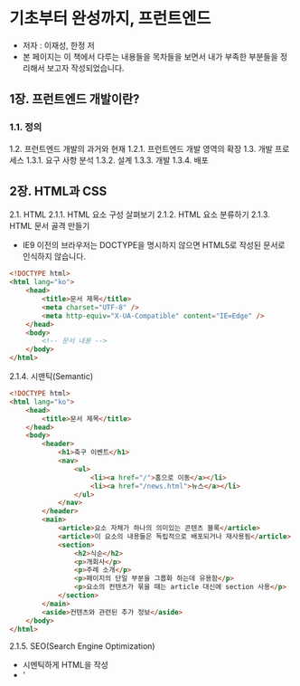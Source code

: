 # 기초부터 완성까지, 프런트엔드

* 저자 : 이재성, 한정 저
* 본 페이지는 이 책에서 다루는 내용들을 목차들을 보면서 내가 부족한 부분들을 정리해서 보고자 작성되었습니다.



## 1장. 프런트엔드 개발이란?
### 1.1. 정의
1.2. 프런트엔드 개발의 과거와 현재
1.2.1. 프런트엔드 개발 영역의 확장
1.3. 개발 프로세스
1.3.1. 요구 사항 분석
1.3.2. 설계
1.3.3. 개발
1.3.4. 배포



## 2장. HTML과 CSS

2.1. HTML
2.1.1. HTML 요소 구성 살펴보기
2.1.2. HTML 요소 분류하기
2.1.3. HTML 문서 골격 만들기

* IE9 이전의 브라우저는 DOCTYPE을 명시하지 않으면 HTML5로 작성된 문서로 인식하지 않습니다.

```html
<!DOCTYPE html>
<html lang="ko">
    <head>
        <title>문서 제목</title>
        <meta charset="UTF-8" />
        <meta http-equiv="X-UA-Compatible" content="IE=Edge" />
    </head>
    <body>
        <!-- 문서 내용 -->
    </body>
</html>
```



2.1.4. 시맨틱(Semantic)

```html
<!DOCTYPE html>
<html lang="ko">
    <head>
        <title>문서 제목</title>
    </head>
    <body>
        <header>
        	<h1>축구 이벤트</h1>
            <nav>
            	<ul>
                    <li><a href="/">홈으로 이동</a></li>
                	<li><a href="/news.html">뉴스</a></li>
                </ul>
            </nav>
        </header>
        <main>
        	<article>요소 자체가 하나의 의미있는 콘텐츠 블록</article>
            <article>이 요소의 내용들은 독립적으로 배포되거나 재사용됨</article>
            <section>
            	<h2>식순</h2>
                <p>개회사</p>
                <p>주례 소개</p>
                <p>페이지의 단일 부분을 그룹화 하는데 유용함</p>
                <p>요소의 컨텐츠가 묶을 때는 article 대신에 section 사용</p>
            </section>
        </main>
        <aside>컨텐츠와 관련된 추가 정보</aside>
    </body>
</html>
```



2.1.5. SEO(Search Engine Optimization)

* 시멘틱하게 HTML을 작성
* '<title>'태그를 놓치지 말고 작성
* '<meta name="description">'을 이용해서 페이지 설명을 남김
* '<meta charset="UTF-8"/>'를 사용해서 인코딩 방식 지정
* open graph, twitter 태그를 사용해서 외부 사용자를 유인
  * Open Graph 공식 사이트 https://ogp.me 참조

2.2. CSS
2.2.1. 작성 방법
2.2.2. 상속
2.2.3. 선택자
2.2.4. 우선순위와 명시도(Specificity)
2.2.5. 박스 모델과 여백 상쇄
2.2.6. flex를 이용한 레이아웃 만들어 보기
2.2.7. 반응형 웹을 위한 미디어 쿼리
2.3. 접근성(Accessibility, a11y)
2.3.1. 웹 접근성 지침



## 3장. 자바스크립트 기초 - 타입과 구문
3.1. 변수 선언
3.1.1. var
3.1.2. let과 const
3.2. 객체와 타입
3.2.1. number
3.2.2. string
3.2.3. boolean
3.2.4. null과 undefined
3.2.5. Symbol
3.2.6. BigInt
3.2.7. 객체
3.3. 배열
3.3.1. 배열의 생성
3.3.2. 원소 접근과 동적인 원소 생성
3.3.3. 희소 배열
3.3.4. length 프로퍼티
3.3.5. 배열 조작

```js
const arr = [1,2];
arr.shift(); // 첫 번째 원소를 삭제하고, 삭제된 원소를 반환한다.
arr.ushift(-1, 0); // 첫 번째 인덱스에 원소를 추가하고, 배열의 새로운 길이를 반환
arr.push(2,3); /// 배열의 마지막 인덱스에 하나 이상의 원소를 추가하고, 배열의 새로운 길이를 반환
arr.pop(); // 배열에서 마지막 인덱스에 해당하는 요소를 삭제하고, 그 값을 반환

const fruits = ["Banana", "Orange", "Apple", "Mango"];
fruits.splice(2, 2);  // 배열의 원소를 삭제한다. (index how many)
fruits.splice(2, 0, "Lemon", "Kiwi"); // 배열의 원소를 추가한다.
fruits.sort(); // 배열의 원소를 정렬한다.

const arr = [1,2,3];
const newArr = arr.concat([4,5]); // 인자로 넘긴 배열을 기존 배열에 합쳐서 새로운 배열을 생성해서 반환
const newArr2 = arr.slice(1,2); // 배열에서 특정 범위의 원소를 복사해서 새로운 배열을 생선한다.
// concat, slice 깊은 복사(Deep Copy)가 아닌 모두 앝은 복사(Shallow Copy)를 한다.

const arr = [1,2,3];
const newArr = arr.map(x => (x + 1)); // [2,3,4]
const newArr2 = arr.forEach(x => console.log(X));
const newArr3 = arr.filter(x => (x !== 1));  // [2,3];

fucntion foo(a,b,c) {
    Array.prototype.forEach.call(arguments, (args) => {
       console.log(arg); 
    });
}
```



3.3.6. 유사 배열 객체
3.4. 랩퍼(Wrapper) 객체
3.4.1. 언박싱(Unboxing)
3.5. 구문과 연산자
3.5.1. 표현식(Expression)
3.5.2. 문(Statement)
3.5.3. 연산자(Operator)



## 4장. 자바스크립트 기초 - 타입 변환과 함수
4.1. 타입 변환
4.1.1. 명시적 강제 변환
4.1.2. 객체의 원시 타입 변환
4.1.3. 암시적 강제 변환
4.2. 함수
4.2.1. 함수란 무엇인가?
4.2.2. 함수의 정의 방법
4.2.3. 함수의 호출

```js
var userInfo = {
    name : 'Lee', age : 30
};
getUserInfo(userInfo);

function getUserInfo([name, age, country]) {
	return `name : ${name}, age : ${age}, country : ${country}`;
}

function(name = 'Lee') {
    return `name : ${name}`;
}

function sum(...args) {
    args.forEach(function(arg) {
        console.log(arg);
    })
}
```



4.2.4. 화살표 함수

```js
const greeting = () => { return 'Hello'; };
const greeting1 = name => { return `Hello ${name}`; };
const greeting2 = name => `Hello ${name}`;
arr.map(element, index) => `${index} : ${element}`;

```



4.2.5. this

```js
const obj = { name : 'Lee' };
const obj1 = { name : 'Park' };
function getUserInfo(age, country) {
    return `name : ${this.name}, age : ${age}, country : ${country}`;
}
getUserInfo.call(obj, 20, 'Korea'); // obj가 this로 전달됨
getUserInfo.apply(obj, [20, 'Korea']); // 전달하는 인자를 배열 형태로 전달함

getUserInfo.bind(obj1); // this 객체가 영구적으로 obj1으로 변경됨, call, apply 함수로 obj를 첫번째 인자로 전달해도 계속 obj1이 this로 유지됨
```





## 5장. 자바스크립트 심화 - 프로토타입과 스코프
5.1. 프로토타입
5.1.1. 프로토타입과 프로토타입 체인
5.1.2 프로토타입과 생성자 함수
5.1.3. 프로토타입의 확장과 상속

* 객체가 생성된 이후에 프로토타입의 프로퍼티를 수정하는 것은 지양해야 합니다. 모든 객체가 프로토타입을 공유하기 때문에 프로토타입의 프로퍼티를 수정하거나 삭제한다면 서로 영향을 받게 됩니다.

```js
function Vehicle() {
    console.log('Initialize Vehicle');
}

Vehicle.protopye.run = function() {
    console.log('run!');
}

Vehicle.prototype.stop = function() {
    console.log('stop!');
}

function Car(type) {
    Vehicle.apply(this, arguments);
    this.type = type;
}

function inherit(parent, child) {
    function F() {};
    F.protoype = parent.prototype;
    child.prototype = new F();
    child.prototype.constructor = child;
}

inherit(Vehicle, Car);

console.log(new Car("SUV"));
```



5.1.4. class

```js
class Vehicle {
    constructor() {
        console.log('initialize Vehicle');
    }
    
    run() {
        console.log('run!');
    }
    
    stop() {
        console.log('stop!');
    }
}

class Car extends Vehicle {
    constructor(type) {
        super();
        this.type = type;
    }
}

console.log(new Car('SUV'));
```



5.2. 스코프(scope)
5.2.1. 함수 스코프와 블록 스코프
5.2.2. 렉시컬 스코프
5.3. 호이스팅(Hoisting)
5.3.1. 스코프별로 동작하는 호이스팅
5.3.2. 함수 선언문의 호이스팅
5.4. 클로저(closure)
5.4.1. 모듈 패턴
5.5. 모듈
5.5.1. export, import
5.5.2. default export
5.5.3. 식별자 충돌 피하기
5.5.4. 〈script type="module"〉



## 6장. 자바스크립트 심화 - 실행 컨텍스트
6.1. 실행 컨텍스트란 무엇인가?
6.2. 실행 컨텍스트의 구성 요소
6.2.1. Envinronment Records와 스코프 체인
6.2.2. 다양한 Envinronment Records
6.2.3. Lexical Environment와 Variable Environment
6.3. 실행 컨텍스트의 생성 과정
6.3.1. 1단계: 전역 컨텍스트 생성과 바인딩
6.3.2. 2단계: foo 실행 컨텍스트 생성과 바인딩
6.3.3. 3단계: bar 실행 컨텍스트 생성과 바인딩
6.3.4. 4단계: console.log() 메서드 실행
6.4. 실행 컨텍스트와 클로저



## 7장. BOM과 DOM
7.1. 문서 객체 모델
7.1.1. DOM 트리
7.1.2. Node
7.1.3. DOM Node 추가, 제거하기

| API & Property         | Description                                                  |
| ---------------------- | ------------------------------------------------------------ |
| querySelector()        | 요소 탐색 후 일치하는 첫번째 요소 반환. 없으면 null 반환     |
| querySelectorAll()     | 요소 탐색 후 일치하는 모든 요소 반환                         |
| getElementsByName()    | name으로 요소 탐색                                           |
| getElementById()       | id로 요소 탐색                                               |
| addEventListener()     | 이벤트 추가                                                  |
| removeEnventLinstner() | 이벤트 제거                                                  |
| parentNode             | 부모 노드 반환                                               |
| childNodes             | 자식 노드 반환                                               |
| firstChild             | 자식 노드 중 첫 번째 자식 반환                               |
| lastChild              | 자식 노드 중 마지막 자식 반환                                |
| nextSibling            | 자신의 다음 노드 반환                                        |
| previousSibling        | 자신의 이전 노드 반환                                        |
| appendChild()          | 부모의 마지막 노드에 자식 노드 추가                          |
| insertBefore()         | 부모의 특정 노드 앞에 노드를 추가                            |
| append()               | 요소 내부의 가장 앞으로 이동 (IE 미지원)                     |
| prepend()              | 요소 내부의 마지막으로 이동 (IE 미지원)                      |
| after()                | 요소 앞으로 이동 (IE 미지원)                                 |
| before()               | 요소 뒤로 이동 (IE 미지원)                                   |
| removeChild()          | 노드 제거                                                    |
| remove()               | 노드 제거 (IE 미지원)                                        |
| insertAdjacentHTML()   | XML 또는 HTML로 해석될 수 있는 문자열을 파싱한 뒤 적절한 노드를 생성해 특정 위치에 삽입<br />el.insertAdjacentHTML('beforebegin', '<span> Hello World</span>')<br />innerHTML은 기존 요소를 전부 없애고 다시 파싱, 하지만 insertAdjacentHTML()는 이미 사용중인 요소는 파싱하지 않고 새로 추가해서 성능상 이점이 있음 |


7.1.4. 요소 검색하기
7.1.5. DOM 이벤트

* target : 이벤트가 처음 발생했던 대상 DOM의 참조를 갖습니다.
* currentTarget : 발생한 이벤트가 등록된 DOM의 참조를 갖습니다.

  * list. addEventListener // ev.currentTarget.id -> list
* stopPropagation()

  * preventDefault()처럼 기본 동작을 중단하지는 못하지만 이벤트가 전파되는 것을 막음
* preventDefault()

  * 이벤트를 취소할 수 있는 경우 이벤트를 취소함



#### User Interface Event

| Name   | Description                                                  |
| ------ | ------------------------------------------------------------ |
| load   | 문서나 종속된 리소스 파일이 완전히 로드되었을 때 발생함. 주로 body에 이벤트를 할당함 |
| unload | 문서나 종속된 리소스 파일이 완전히 제거되었을 때 발생함. 줄 페이지를 완전히 종료하거나 다른 페이지로 이동 시 발생함. 메모리 누수를 방지하는 목적으로 주로 사용함. |
| abort  | 리소스가 중된 경우(로드가 진행되는 동안 사용자가 취소하는 경우)에 발생함. |
| error  | 리소스가 로드되었지만, 유효하지 않을 때, 스크립트 실행 오류, 잘못된 형식으로 에러가 발생할 때 발생함. |
| select | input, textarea 요소 안에 작성된 텍스트를 선택할 때 발생함   |



#### Focus Event

| Name     | Description                                                  |
| -------- | ------------------------------------------------------------ |
| focusin  | 포커스를 받으려 할 때 발생함. target은 이벤트를 받을 요소임. |
| focusout | 포커스를 잃으려 할 때 발생함. target은 이벤트를 잃을 요소임. |
| focus    | 포커스를 받을 때 발생함. focusin 이벤트가 발생한 이후에 발생함. |
| blur     | 포커스를 잃을 때 발생함. focusout 이벤트가 발생한 이후에 발생함. |



#### Mouse Event

| Name       | Description                                                  |
| ---------- | ------------------------------------------------------------ |
| mousedown  | Target을 눌렀을 때 발생함. mousedown 이벤트의 기본 동작을 취소할 경우, click, dbclick 이벤트 실행을 발생할 수 있음. |
| mouseup    | Target 위에서 포인트가 해제될 때 발생함.                     |
| click      | Target을 클릭할 경우 발생함. mousedown, mouseup 이벤트가 발생한 뒤에 발생함. |
| dbclick    | Target을 더블 클릭할 경우 발생함. click 이벤트 동작을 취소해도 dbclick 이벤트는 발생함. |
| mousemove  | Target 내에서 포인터가 이동할 이동할 경우 발생함. 지속적으로 마우스 포인터를 추적할 때 사용함. |
| mouseenter | Target 밖에서 Target 안에서 처음 포인트가 이동할 때 발생함. 포인터가 자식 요소에 올라갈 때는 발생하지 않음. 요소에 처음 진입했을 때를 탐지할 때 주로 사용함. |
| mouseleave | Target 밖으로 이동할 때 발생함.                              |
| mouseover  | mouseenter와 동일한 조건에서 발생함. mouseenter와 다른 점은 이벤트가 버블링이 발생함. 포인터가 자식 요소에 올라갈 때도 발생함. |
| mouseout   | mouseleave와 동일한 조건에서 발생함. mouseleave와 다른 점은 이벤트가 버블링이 발생함. 포인터가 자식 요소에 올라갈 때도 발생함. |



#### Input Event

| Name        | Description                                   |
| ----------- | --------------------------------------------- |
| beforeinput | 입력 후 DOM 요소에 업데이트 되기 전에 발생함. |
| input       | 입력 후 DOM 요소에 업데이트 된 후에 발생함.   |



#### Keyboard Event

| Name    | Description              |
| ------- | ------------------------ |
| keydown | 키보드를 누를 때 발생함. |
| keyup   | 누른 키를 뗄 때 발생함.  |

* Key Event 정보 : key, ctrlKey, altKey, shiftKey, metaKey 등

```js
const input = document.getElementyById('input-id');
input.addEventListener('keydown', (ev) => {
   if (ev.key.toUpperCase() === 'S' && ev.ctrlKey) {
       console.log('save');
   } 
});
```

* Bubbling & Capturing
  * Bubbling : DOM 요소에 이벤트가 발생할 경우 부모 요소로 올라가며 차례로 이벤트가 전파되는 흐름을 버블링이라고 합니다. 대부분의 이벤트는 버블링의 기본 동작을 갖습니다.
  * Capturing :  버블링과 반대로 DOM 요소에 이벤트가 발생할 경우 가장 상위의 부모 요소부터 자식 요소로 내려가며 이벤트가 전파되는 것을 캡처링이라고 합니다.

```js
const form = document.getElementyById('form-id');
const div = document.getElementyById('div-id');
const p = document.getElementyById('p-id');
[form, div, p].forEach(target => {
    target.addEventListener('click', () => {
        console.log(`${String(target.tageName)} 클릭!`);
    }
});
```




7.2. 브라우저 객체 모델
7.2.1. window 객체
7.2.2. History 객체
7.2.3. Location 객체
7.2.4. navigator 객체
7.2.5. Web Storage



## 8장. 브라우저 렌더링 과정
8.1. 렌더링 과정 살펴보기
8.2. 렌더러 프로세스의 작업
8.2.1. 파싱, 렌더 트리(Render Tree) 생성
8.2.2. 레이아웃(Layout)
8.2.3. 페인트(Paint)
8.2.4. 합성(Compositing)
8.3. 브라우저별 렌더링 엔진



## 9장. 네트워크 통신
9.1. HTTP란?
9.1.1. 상태 코드
9.1.2. 메서드
9.1.3. 헤더
9.1.4. 쿠키
9.2. JSON(JavaScript Object Notation)
9.2.1. 구조
9.2.2. 메서드
9.3. Ajax
9.3.1. XMLHttpRequest
9.3.2. Promise
9.3.3. async, await
9.3.4. fetch()
9.4. 웹 소켓

## 10장. 프런트엔드 뉴스 게시판 만들기
10.1. 마크업 작성하기
10.1.1. 헤더 영역
10.1.2. 메인 영역
10.2. 스타일 적용하기
10.2.1. 헤더 영역 스타일
10.2.2. 메인 영역 스타일
10.2.3. 푸터 영역 스타일
10.3. 목록 가져오기
10.3.1. DOMContentLoaded 이벤트 등록
10.3.2. 로딩 이미지 보여주기
10.3.3. 데이터 조회 및 DOM 추가
10.3.4. 로딩 이미지 제거하기
10.4. 반응형 레이아웃 적용
10.4.1. 태블릿 레이아웃
10.4.2. 모바일 레이아웃

## 11장. 프런트엔드 개발 도구
11.1. 의존성 관리
11.1.1. Node.js와 프런트엔드 개발
11.1.2. npm
11.1.3. package.json의 중요한 속성들
11.1.4. 의존성 버전과 semantic versioning
11.1.5. package-lock.json 파일의 중요성
11.1.6. yarn
11.2. webpack
11.2.1. 설치 및 사용법
11.2.2. entry와 output
11.2.3. Loader
11.2.4. Plugin
11.2.5. webpack-cli를 통한 설정 파일 초기화
11.2.6. webpack-dev-server
11.2.7. 더 나아가서
11.3. 트랜스파일러
11.3.1. Babel
11.3.2. Sass
11.4. Linter
11.4.1. ESLint
11.4.2. stylelint
11.4.3. Prettier



## 12장. 디버깅
12.1. 개발자 도구란?
12.2. 개발자 도구 활용해 보기
12.2.1. 모바일 환경에서 잘 나올까?
12.2.2. 내가 작성한 CSS 프로퍼티대로 화면에 나타나지 않을 때
12.2.3. 분명 요소에 이벤트를 추가했는데?
12.2.4. 무슨 에러가 발생한 걸까?
12.2.5. 에러가 발생한 시점의 정보를 알아내려면?
12.2.6. 우리집 인터넷은 빠른데...



## 13장. 프런트엔드 테스트
13.1. 좋은 테스트란 무엇인가?
13.1.1. Trade off
13.1.2. TDD와 Trade Off
13.2. 프런트엔드 테스트
13.2.1. 테스트의 종류
13.2.2. 사용자 관점의 테스트
13.2.3. 테스트 피라미드
13.2.4. jest
13.3. 메모 애플리케이션
13.3.1. 단위 테스트
13.3.2. 통합 테스트
13.3.3. Cypress
13.3.4. E2E 테스트



## 14장. 스냅숏 테스트와 시각적 테스트
14.1. 스냅숏(snapshot) 테스트
14.1.1. 스냅숏 테스트 작성하기
14.1.2. 스냅숏 테스트의 장점과 단점
14.1.3. 그럼 어떻게 작성해야 할까?
14.2. 시각적 회귀(visual regression) 테스트
14.2.1. 스토리북(Storybook)
14.2.2. Percy를 이용한 시각적 테스트 작성하기



## 15장. 성능
15.1. Performance 탭과 성능 최적화
15.1.1. Perfomance 탭의 구성
15.1.2. 렌더링 블록(Rendering Block)
15.1.3. 레이아웃 최소화
15.2. 메모리 관리하기
15.2.1. 가비지 컬렉션(Garbage Collection)
15.2.2. 메모리 누수 탐지하기
15.3. Performance 탭과 Web Vitals
15.3.1. Perfomance 탭의 다양한 지표들
15.3.2. Web Vitals
15.4. 라이트하우스(Lighthouse)
15.4.1. 보고서 만들기
15.4.2. 기준 살펴보기



## 부록1. 렌더링 방식과 프런트엔드 프레임워크
1.1. 렌더링 방식
1.1.1. Single Page Application(SPA)과 Client Side Rendering(CSR)
1.1.2. Server Side Rendering(SSR)
1.2. 프레임워크
1.2.1. React
1.2.2. Vue.js
1.2.3. Svelte



## 부록2. 타입스크립트 사용하기
2.1. 타입스크립트(TypeScript)는 무엇인가요?
2.2. 타입스크립트는 어떻게 동작할까요?
2.3. 타입스크립트의 장점과 단점



## 부록3. 오픈 소스 기여하기
3.1. 오픈 소스 소프트웨어란?
3.2. 오픈 소스는 코드로만 기여하나요?
3.3. 어떻게 기여할까요?
3.3.1. 만들어진 프로젝트에 참여하기
3.3.2. 새로운 오픈 소스 프로젝트 만들기



## 부록4. 코드 리뷰하기
4.1. 리뷰 단계에서는 무엇을 확인해야 하나요?
4.2. 리뷰를 통해 무엇을 얻을까요?
4.3. 주의해야 할 점이 있을까요?